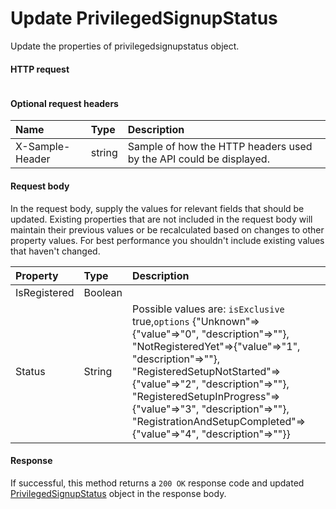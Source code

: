 # Update PrivilegedSignupStatus

Update the properties of privilegedsignupstatus object.
#### HTTP request
<!-- { "blockType": "ignored" } -->
```http

```

#### Optional request headers
| Name       | Type | Description|
|:-----------|:------|:----------|
| X-Sample-Header  | string  | Sample of how the HTTP headers used by the API could be displayed.|

#### Request body
In the request body, supply the values for relevant fields that should be updated. Existing properties that are not included in the request body will maintain their previous values or be recalculated based on changes to other property values. For best performance you shouldn't include existing values that haven't changed.

| Property	   | Type	|Description|
|:---------------|:--------|:----------|
|IsRegistered|Boolean||
|Status|String| Possible values are: `isExclusive` true,`options` {"Unknown"=>{"value"=>"0", "description"=>""}, "NotRegisteredYet"=>{"value"=>"1", "description"=>""}, "RegisteredSetupNotStarted"=>{"value"=>"2", "description"=>""}, "RegisteredSetupInProgress"=>{"value"=>"3", "description"=>""}, "RegistrationAndSetupCompleted"=>{"value"=>"4", "description"=>""}}|

#### Response
If successful, this method returns a `200 OK` response code and updated [PrivilegedSignupStatus](../resources/privilegedsignupstatus.md) object in the response body.
